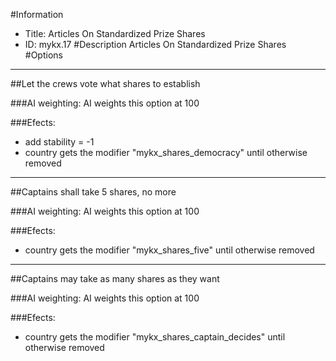 #Information
 - Title: Articles On Standardized Prize Shares
 - ID: mykx.17
#Description
Articles On Standardized Prize Shares
#Options

___
##Let the crews vote what shares to establish

###AI weighting:
AI weights this option at 100


###Efects:<ul><li>add stability = -1</li><li>country gets the modifier "mykx_shares_democracy" until otherwise removed</li></ul>

___
##Captains shall take 5 shares, no more

###AI weighting:
AI weights this option at 100


###Efects:<ul><li>country gets the modifier "mykx_shares_five" until otherwise removed</li></ul>

___
##Captains may take as many shares as they want

###AI weighting:
AI weights this option at 100


###Efects:<ul><li>country gets the modifier "mykx_shares_captain_decides" until otherwise removed</li></ul>
